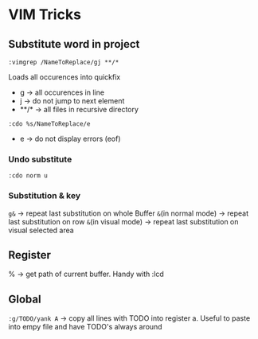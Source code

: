 # VIM Tricks

## Substitute word in project

`:vimgrep /NameToReplace/gj **/*`

Loads all occurences into quickfix

- g -> all occurences in line
- j -> do not jump to next element
- \*\*/\* -> all files in recursive directory

`:cdo %s/NameToReplace/e`

- e -> do not display errors (eof)

### Undo substitute

`:cdo norm u`


### Substitution & key

`g&` -> repeat last substitution on whole Buffer
`&`(in normal mode) -> repeat last substitution on row
`&`(in visual mode) -> repeat last substitution on visual selected area

## Register

% -> get path of current buffer. Handy with :lcd


## Global

`:g/TODO/yank A` -> copy all lines with TODO into register a. Useful to paste
into empy file and have TODO's always around
